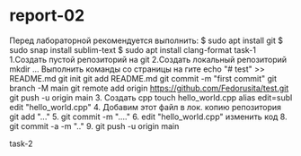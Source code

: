 # report-02
Перед лабораторной рекомендуется выполнить:
$ sudo apt install git
$ sudo snap install sublim-text
$ sudo apt install clang-format
task-1
1.Создать пустой репозиторий на git
2.Создать локальный репозиторий mkdir ...
 Выполнить команды со страницы на гите
 echo "# test" >> README.md
 git init
 git add README.md
 git commit -m "first commit"
 git branch -M main
 git remote add origin https://github.com/Fedorusita/test.git
 git push -u origin main
3. Создать cpp
   touch hello_world.cpp
   alias edit=subl
   edit "hello_world.cpp" 
4. Добавим этот файл в лок. копию репозитория
   git add "..."
5. git commit -m "...."
6. edit "hello_world.cpp" 
   изменить код
8. git commit -a -m ".."
9. git push -u origin main


task-2
